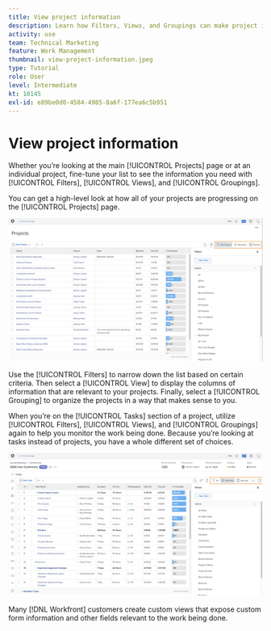 ```yaml
---
title: View project information
description: Learn how Filters, Views, and Groupings can make project information easily viewable to help you manage projects.
activity: use
team: Technical Marketing
feature: Work Management
thumbnail: view-project-information.jpeg
type: Tutorial
role: User
level: Intermediate
kt: 10145
exl-id: e89be0d0-4584-4985-8a6f-177ea6c5b951
---
```

# View project information

Whether you’re looking at the main [!UICONTROL Projects] page or at an individual project, fine-tune your list to see the information you need with [!UICONTROL Filters], [!UICONTROL Views], and [!UICONTROL Groupings].

You can get a high-level look at how all of your projects are progressing on the [!UICONTROL Projects] page.

![Project page with filters showing](assets/planner-fund-project-page-fvg-copy.png)

Use the [!UICONTROL Filters] to narrow down the list based on certain criteria. Then select a [!UICONTROL View] to display the columns of information that are relevant to your projects. Finally, select a [!UICONTROL Grouping] to organize the projects in a way that makes sense to you.

When you’re on the [!UICONTROL Tasks] section of a project, utilize [!UICONTROL Filters], [!UICONTROL Views], and [!UICONTROL Groupings] again to help you monitor the work being done. Because you’re looking at tasks instead of projects, you have a whole different set of choices.

![Project task list with views showing](assets/planner-fund-task-list-fvg.png)

Many [!DNL Workfront] customers create custom views that expose custom form information and other fields relevant to the work being done.

